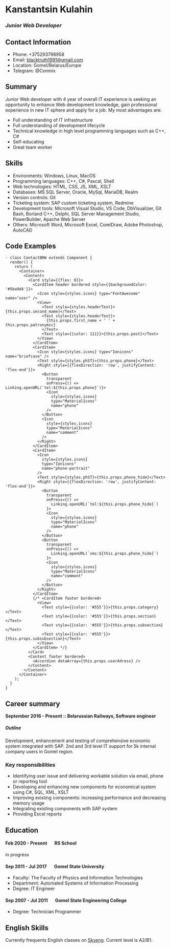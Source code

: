# Kanstantsin Kulahin  

### _Junior Web Developer_

## Contact Information
-   Phone: +375293798958
-   Email: blacktruth1991@gmail.com
-   Location: Gomel/Belarus/Europe
-   Telegram: @Conmix

## Summary

Junior Web developer with 4 year of overall IT experience is seeking an opportunity to enhance Web development knowledge, gain professional experience in new IT sphere and apply for a job. My most advantages are: 
- Full understanding of IT infrastructure
- Full understanding of development lifecycle
- Technical knowledge in high level programming languages such as C++, C#
- Self-educating
- Great team worker

## Skills
- Environments: Windows, Linux, MacOS
- Programming languages: C++, C#, Pascal, Shell
- Web technologies: HTML, CSS, JS, XML, XSLT
- Databases: MS SQL Server, Oracle, MySql, MariaDB, Realm
- Version controls: Git
- Ticketing system: SAP custom ticketing system, Redmine
- Development tools: Microsoft Visual Studio, VS Code, DbVisualizer, Git Bash, Borland C++, Delphi, SQL Server Management Studio, PowerBuilder, Apache Web Server
- Others: Microsoft Word, Microsoft Excel, CorelDraw, Adobe Photoshop, AutoCAD

## Code Examples
~~~~
- class ContactBRW extends Component {
  render() {
    return (
      <Container>
        <Content>
          <Card style={{flex: 0}}>
            <CardItem header bordered style={{backgroundColor: '#5ba9d4'}}>
              <Icon style={styles.icons} type="FontAwesome" name="user" />
              <View>
                <Text style={styles.headerText}>{this.props.second_mame}</Text>
                <Text style={styles.headerText}>
                  {this.props.first_name + ' ' + this.props.patronymic}
                </Text>
                <Text style={{color: 111}}>{this.props.post}</Text>
              </View>
            </CardItem>
            <CardItem>
              <Icon style={styles.icons} type="Ionicons" name="briefcase" />
              <Text style={styles.phST}>{this.props.phone}</Text>
              <Right style={{flexDirection: 'row', justifyContent: 'flex-end'}}>
                <Button
                  transparent
                  onPress={() => Linking.openURL(`tel:${this.props.phone}`)}>
                  <Icon
                    style={styles.icons}
                    type="MaterialIcons"
                    name="phone"
                  />
                </Button>
                <Icon
                  style={styles.icons}
                  type="MaterialIcons"
                  name="comment"
                />
              </Right>
            </CardItem>
            <CardItem>
              <Icon
                style={styles.icons}
                type="Ionicons"
                name="phone-portrait"
              />
              <Text style={styles.phST}>{this.props.phone_hide}</Text>
              <Right style={{flexDirection: 'row', justifyContent: 'flex-end'}}>
                <Button
                  transparent
                  onPress={() =>
                    Linking.openURL(`tel:${this.props.phone_hide}`)
                  }>
                  <Icon
                    style={styles.icons}
                    type="MaterialIcons"
                    name="phone"
                  />
                </Button>
                <Button
                  transparent
                  onPress={() =>
                    Linking.openURL(`sms:${this.props.phone_hide}`)
                  }>
                  <Icon
                    style={styles.icons}
                    type="MaterialIcons"
                    name="comment"
                  />
                </Button>
              </Right>
            </CardItem>
            {/* <CardItem footer bordered>
              <View>
                <Text style={{color: '#555'}}>{this.props.category}</Text>
                <Text style={{color: '#555'}}>{this.props.section}</Text>
                <Text style={{color: '#555'}}>{this.props.subsection}</Text>
                <Text style={{color: '#555'}}>{this.props.subsubsection}</Text>
              </View>
            </CardItem> */}
          </Card>
          <Content footer bordered>
            <Accordion dataArray={this.props.userAdress} />
          </Content>
        </Content>
      </Container>
    );
  }
}
~~~~
## Career summary

**September 2016 - Present      ::       Belarussian Railways, Software engineer**

##### *Outline* 
Development, enhancement and testing of comprehensive economic system integrated with SAP. 2nd and 3rd level IT support for 5k internal company users in Gomel region.
### Key responsibilities
- Identifying user issue and delivering workable solution via email, phone or reporting tool
- Developing and enhancing new components for economical system using C#, SQL, XML, XSLT
- Improving existing components: increasing performance and decreasing memory usage
- Integrating existing components with SAP system
- Providing Excel reports

## Education

#### **Feb 2020  - Present &nbsp;&nbsp;&nbsp;&nbsp;&nbsp; RS School**
in progress

#### **Sep 2011  - Jul 2017 &nbsp;&nbsp;&nbsp;&nbsp;&nbsp; Gomel State University**
- Faculty: The Faculty of Physics and Information Technologies
- Department: Automated Systems of Information Processing
- Degree: IT Engineer

#### **Sep 2007  - Jul 2011 &nbsp;&nbsp;&nbsp;&nbsp;&nbsp; Gomel State Engineering College**
- Degree: Technician Programmer

## English Skills
Currently frequents English classes on [Skyeng](https://skyeng.ru).
Current level is A2/B1.
